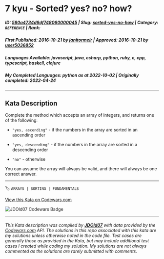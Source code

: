 # 7 kyu - Sorted? yes? no? how?

##### **ID**: [580a4734d6df748060000045](https://www.codewars.com/kata/580a4734d6df748060000045) | **Slug**: [sorted-yes-no-how](https://www.codewars.com/kata/580a4734d6df748060000045) | **Category**: `REFERENCE` | **Rank**: <span style="color:white">7 kyu</span>

##### **First Published**: 2016-10-21 ***by*** [janitormeir](https://www.codewars.com/users/janitormeir) | **Approved**: 2016-10-21 ***by*** [user5036852](https://www.codewars.com/users/user5036852)

##### **Languages Available**: javascript, java, csharp, python, ruby, c, cpp, typescript, haskell, clojure

##### **My Completed Languages**: python ***as at*** 2022-10-02 | **Originally completed**: 2022-04-24

---

## Kata Description


Complete the method which accepts an array of integers, and returns one of the following:



* `"yes, ascending"` - if the numbers in the array are sorted in an ascending order

* `"yes, descending"` - if the numbers in the array are sorted in a descending order

* `"no"` - otherwise





You can assume the array will always be valid, and there will always be one correct answer.

---


🏷 `ARRAYS | SORTING | FUNDAMENTALS`


[View this Kata on Codewars.com](https://www.codewars.com/kata/580a4734d6df748060000045)

![](https://www.codewars.com/users/jdold07/badges/large "JDOld07 Codewars Badge")

---

###### *This Kata description was compiled by [**JDOld07**](https://tpstech.dev) with data provided by the [Codewars.com](https://www.codewars.com) API.  The solutions in this repo associated with this kata are my solutions unless otherwise noted in the code file.  Test cases are generally those as provided in the Kata, but may include additional test cases I created while coding my solution.  My solutions are not always commented as the solutions are rarely submitted with comments.*
